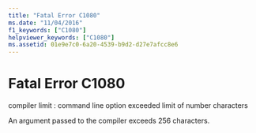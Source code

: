 ```yaml
---
title: "Fatal Error C1080"
ms.date: "11/04/2016"
f1_keywords: ["C1080"]
helpviewer_keywords: ["C1080"]
ms.assetid: 01e9e7c0-6a20-4539-b9d2-d27e7afcc8e6
---
```

# Fatal Error C1080

compiler limit : command line option exceeded limit of number characters

An argument passed to the compiler exceeds 256 characters.
